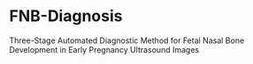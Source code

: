 # FNB-Diagnosis
Three-Stage Automated Diagnostic Method for Fetal Nasal Bone Development in Early Pregnancy Ultrasound Images
